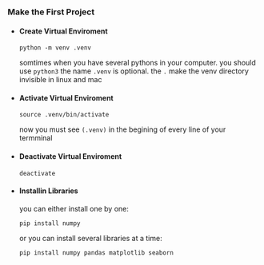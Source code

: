 ### Make the First Project


* #### Create Virtual Enviroment
    ```
    python -m venv .venv
    ```
    somtimes when you have several pythons in your computer. you should use ```python3```
    the name ```.venv``` is optional. the ```.``` make the venv directory invisible in linux and mac

* #### Activate Virtual Enviroment
    ```
    source .venv/bin/activate
    ```
    now you must see ```(.venv)``` in the begining of every line of your termminal

* #### Deactivate Virtual Enviroment
    ```
    deactivate
    ```

* #### Installin Libraries
    you can either install one by one:
    ```
    pip install numpy
    ```
    or you can install several libraries at a time:
    ```
    pip install numpy pandas matplotlib seaborn
    ```
